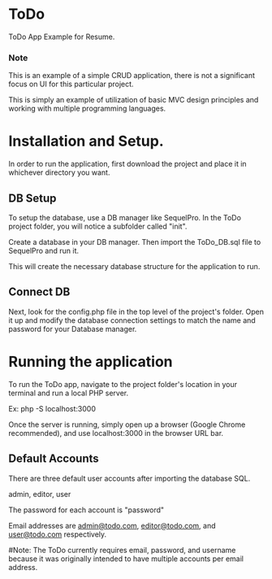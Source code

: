 # ToDo
ToDo App Example for Resume.

### Note
This is an example of a simple CRUD application, there is not a significant focus on UI for this particular project. 

This is simply an example of utilization of basic MVC design principles and working with multiple programming languages.

# Installation and Setup.
In order to run the application, first download the project and place it in whichever directory you want.

## DB Setup
To setup the database, use a DB manager like SequelPro. In the ToDo project folder, you will notice a subfolder called "init". 

Create a database in your DB manager. Then import the ToDo_DB.sql file to SequelPro and run it. 

This will create the necessary database structure for the application to run.

## Connect DB
Next, look for the config.php file in the top level of the project's folder. Open it up and modify the database connection settings to match the name and password for your Database manager.
 
# Running the application
To run the ToDo app, navigate to the project folder's location in your terminal and run a local PHP server. 

Ex: php -S localhost:3000

Once the server is running, simply open up a browser (Google Chrome recommended), and use localhost:3000 in the browser URL bar.

## Default Accounts
There are three default user accounts after importing the database SQL.

admin, editor, user

The password for each account is "password"

Email addresses are admin@todo.com, editor@todo.com, and user@todo.com respectively.

#Note:
The ToDo currently requires email, password, and username because it was originally intended to have multiple accounts per email address.

